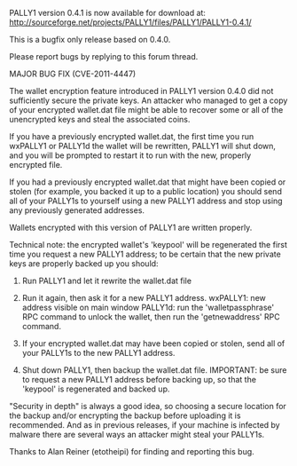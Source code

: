 PALLY1 version 0.4.1 is now available for download at:
http://sourceforge.net/projects/PALLY1/files/PALLY1/PALLY1-0.4.1/

This is a bugfix only release based on 0.4.0.

Please report bugs by replying to this forum thread.

MAJOR BUG FIX  (CVE-2011-4447)

The wallet encryption feature introduced in PALLY1 version 0.4.0 did not sufficiently secure the private keys. An attacker who
managed to get a copy of your encrypted wallet.dat file might be able to recover some or all of the unencrypted keys and steal the
associated coins.

If you have a previously encrypted wallet.dat, the first time you run wxPALLY1 or PALLY1d the wallet will be rewritten, PALLY1 will
shut down, and you will be prompted to restart it to run with the new, properly encrypted file.

If you had a previously encrypted wallet.dat that might have been copied or stolen (for example, you backed it up to a public
location) you should send all of your PALLY1s to yourself using a new PALLY1 address and stop using any previously generated addresses.

Wallets encrypted with this version of PALLY1 are written properly.

Technical note: the encrypted wallet's 'keypool' will be regenerated the first time you request a new PALLY1 address; to be certain that the
new private keys are properly backed up you should:

1. Run PALLY1 and let it rewrite the wallet.dat file

2. Run it again, then ask it for a new PALLY1 address.
wxPALLY1: new address visible on main window
PALLY1d: run the 'walletpassphrase' RPC command to unlock the wallet,  then run the 'getnewaddress' RPC command.

3. If your encrypted wallet.dat may have been copied or stolen, send all of your PALLY1s to the new PALLY1 address.

4. Shut down PALLY1, then backup the wallet.dat file.
IMPORTANT: be sure to request a new PALLY1 address before backing up, so that the 'keypool' is regenerated and backed up.

"Security in depth" is always a good idea, so choosing a secure location for the backup and/or encrypting the backup before uploading it is recommended. And as in previous releases, if your machine is infected by malware there are several ways an attacker might steal your PALLY1s.

Thanks to Alan Reiner (etotheipi) for finding and reporting this bug.
